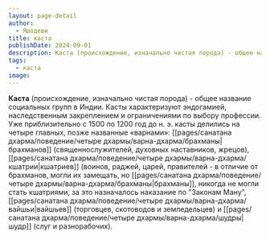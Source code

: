```yaml
---
layout: page-detail
author:
  - Яшодеви
title: каста
publishDate: 2024-09-01
description: Каста (происхождение, изначально чистая порода) - общее название социальных групп в Индии. Касты характеризуют эндогамией, наследственным закреплением и ограничениями по выбору профессии.
tags:
  - каста
image:
---
```

**Каста** (происхождение, изначально чистая порода) - общее название социальных групп в Индии. Касты характеризуют эндогамией, наследственным закреплением и ограничениями по выбору профессии. Уже приблизительно с 1500 по 1200 год до н. э. касты делились на четыре главных, позже названные «варнами»: [[pages/санатана дхарма/поведение/четыре дхармы/варна-дхарма/брахманы|брахманов]] (священнослужителей, духовных наставников, жрецов), [[pages/санатана дхарма/поведение/четыре дхармы/варна-дхарма/кшатрии|кшатриев]] (воинов, раджей, царей, правителей - в отличие от брахманов, могли их замещать, но [[pages/санатана дхарма/поведение/четыре дхармы/варна-дхарма/брахманы|брахманы]], никогда не могли стать кшатриями, за это назначалось наказание по "Законам Ману", [[pages/санатана дхарма/поведение/четыре дхармы/варна-дхарма/вайшьи|вайшьев]] (торговцев, скотоводов и земледельцев) и [[pages/санатана дхарма/поведение/четыре дхармы/варна-дхарма/шудры|шудр]] (слуг и разнорабочих).

